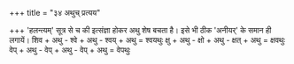 +++
title = "३४ अथुच् प्रत्यय"

+++
'हलन्त्यम्' सूत्र से च की इत्संज्ञा होकर अथु शेष बचता है। इसे भी ठीक 'अनीयर्' के समान ही लगायें। शिव + अथु - श्वे + अथु - श्वय् + अथु = श्वयथुः क्षु + अथु - क्षो + अथु - क्षत् + अथु = क्षवथुः वेप् + अथु - वेप् + अथु - वेप् + अथु = वेपथुः